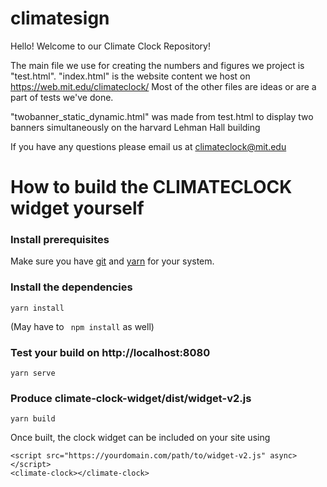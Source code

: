# climatesign
Hello! Welcome to our Climate Clock Repository!

The main file we use for creating the numbers and figures we project is "test.html". "index.html" is the website content we host on https://web.mit.edu/climateclock/ 
Most of the other files are ideas or are a part of tests we've done.

"twobanner_static_dynamic.html" was made from test.html to display two banners simultaneously on the harvard Lehman Hall building

If you have any questions please email us at climateclock@mit.edu

# How to build the CLIMATECLOCK widget yourself

### Install prerequisites
Make sure you have [git](https://git-scm.com/downloads) and [yarn](https://yarnpkg.com/en/docs/install) for your system.

### Install the dependencies 
```
yarn install
```
(May have to ``` npm install``` as well)

### Test your build on http://localhost:8080
```
yarn serve
```

### Produce climate-clock-widget/dist/widget-v2.js
```
yarn build
```

Once built, the clock widget can be included on your site using 

```  
<script src="https://yourdomain.com/path/to/widget-v2.js" async></script>
<climate-clock></climate-clock>
```  
